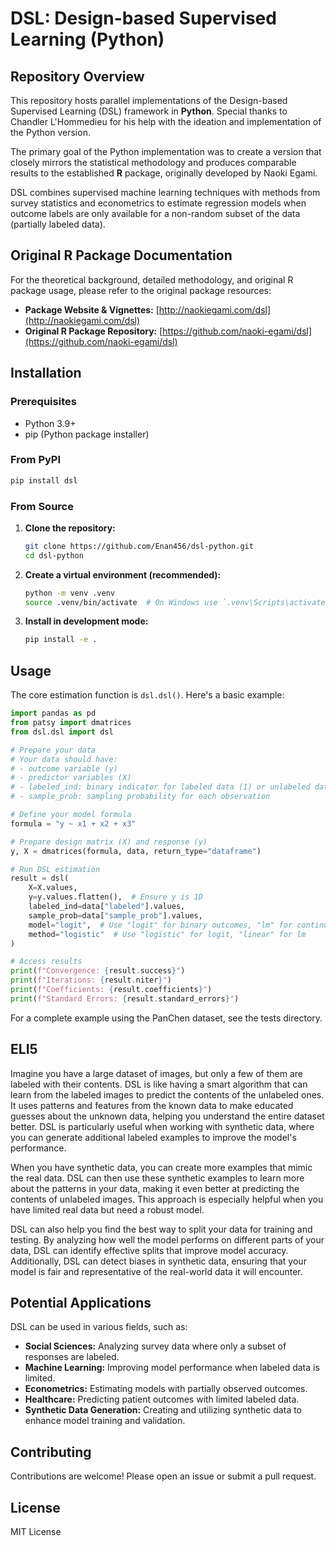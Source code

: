 # DSL: Design-based Supervised Learning (Python)

## Repository Overview

This repository hosts parallel implementations of the Design-based Supervised Learning (DSL) framework in **Python**. Special thanks to Chandler L'Hommedieu for his help with the ideation and implementation of the Python version.

The primary goal of the Python implementation was to create a version that closely mirrors the statistical methodology and produces comparable results to the established **R** package, originally developed by Naoki Egami.

DSL combines supervised machine learning techniques with methods from survey statistics and econometrics to estimate regression models when outcome labels are only available for a non-random subset of the data (partially labeled data).

## Original R Package Documentation

For the theoretical background, detailed methodology, and original R package usage, please refer to the original package resources:

*   **Package Website & Vignettes:** [http://naokiegami.com/dsl](http://naokiegami.com/dsl)
*   **Original R Package Repository:** [https://github.com/naoki-egami/dsl](https://github.com/naoki-egami/dsl)

## Installation

### Prerequisites

*   Python 3.9+
*   pip (Python package installer)

### From PyPI

```bash
pip install dsl
```

### From Source

1.  **Clone the repository:**
    ```bash
    git clone https://github.com/Enan456/dsl-python.git
    cd dsl-python
    ```

2.  **Create a virtual environment (recommended):**
    ```bash
    python -m venv .venv
    source .venv/bin/activate  # On Windows use `.venv\Scripts\activate`
    ```

3.  **Install in development mode:**
    ```bash
    pip install -e .
    ```

## Usage

The core estimation function is `dsl.dsl()`. Here's a basic example:

```python
import pandas as pd
from patsy import dmatrices
from dsl.dsl import dsl

# Prepare your data
# Your data should have:
# - outcome variable (y)
# - predictor variables (X)
# - labeled_ind: binary indicator for labeled data (1) or unlabeled data (0)
# - sample_prob: sampling probability for each observation

# Define your model formula
formula = "y ~ x1 + x2 + x3"

# Prepare design matrix (X) and response (y)
y, X = dmatrices(formula, data, return_type="dataframe")

# Run DSL estimation
result = dsl(
    X=X.values,
    y=y.values.flatten(),  # Ensure y is 1D
    labeled_ind=data["labeled"].values,
    sample_prob=data["sample_prob"].values,
    model="logit",  # Use "logit" for binary outcomes, "lm" for continuous
    method="logistic"  # Use "logistic" for logit, "linear" for lm
)

# Access results
print(f"Convergence: {result.success}")
print(f"Iterations: {result.niter}")
print(f"Coefficients: {result.coefficients}")
print(f"Standard Errors: {result.standard_errors}")
```

For a complete example using the PanChen dataset, see the tests directory.

## ELI5 

Imagine you have a large dataset of images, but only a few of them are labeled with their contents. DSL is like having a smart algorithm that can learn from the labeled images to predict the contents of the unlabeled ones. It uses patterns and features from the known data to make educated guesses about the unknown data, helping you understand the entire dataset better. DSL is particularly useful when working with synthetic data, where you can generate additional labeled examples to improve the model's performance.

When you have synthetic data, you can create more examples that mimic the real data. DSL can then use these synthetic examples to learn more about the patterns in your data, making it even better at predicting the contents of unlabeled images. This approach is especially helpful when you have limited real data but need a robust model.

DSL can also help you find the best way to split your data for training and testing. By analyzing how well the model performs on different parts of your data, DSL can identify effective splits that improve model accuracy. Additionally, DSL can detect biases in synthetic data, ensuring that your model is fair and representative of the real-world data it will encounter.

## Potential Applications

DSL can be used in various fields, such as:

- **Social Sciences:** Analyzing survey data where only a subset of responses are labeled.
- **Machine Learning:** Improving model performance when labeled data is limited.
- **Econometrics:** Estimating models with partially observed outcomes.
- **Healthcare:** Predicting patient outcomes with limited labeled data.
- **Synthetic Data Generation:** Creating and utilizing synthetic data to enhance model training and validation.

## Contributing

Contributions are welcome! Please open an issue or submit a pull request.

## License

MIT License
